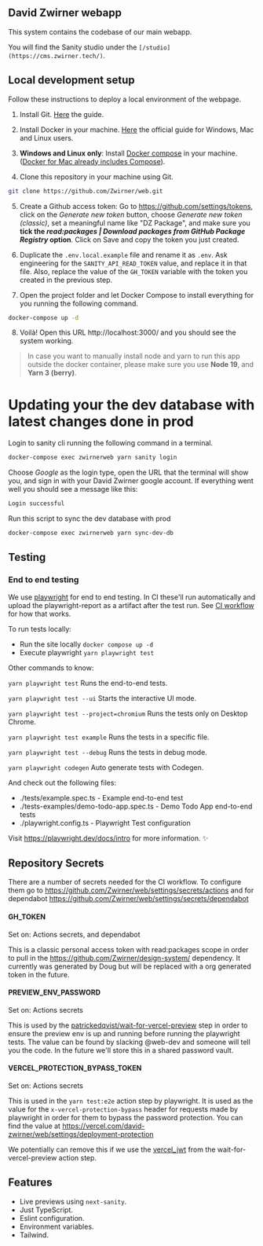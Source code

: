 ## David Zwirner webapp

This system contains the codebase of our main webapp.

You will find the Sanity studio under the `[/studio](https://cms.zwirner.tech/)`.

## Local development setup

Follow these instructions to deploy a local environment of the webpage.

1. Install Git. [Here](https://git-scm.com/book/en/v2/Getting-Started-Installing-Git) the guide.

2. Install Docker in your machine. [Here](https://docs.docker.com/get-docker/) the official guide for Windows, Mac and Linux users.

3. **Windows and Linux only**: Install [Docker compose](https://docs.docker.com/compose/install/) in your machine. ([Docker for Mac already includes Compose](https://docs.docker.com.xy2401.com/v17.12/compose/install/#:~:text=Docker%20for%20Mac%20and%20Docker,need%20to%20install%20Compose%20separately.)).

4. Clone this repository in your machine using Git.

```sh
git clone https://github.com/Zwirner/web.git
```

5. Create a Github access token: Go to https://github.com/settings/tokens, click on the _Generate new token_ button, choose _Generate new token (classic)_, set a meaningful name like "DZ Package", and make sure you **tick the _read:packages | Download packages from GitHub Package Registry_ option**. Click on Save and copy the token you just created.

6. Duplicate the `.env.local.example` file and rename it as `.env`. Ask engineering for the `SANITY_API_READ_TOKEN` value, and replace it in that file. Also, replace the value of the `GH_TOKEN` variable with the token you created in the previous step.

7. Open the project folder and let Docker Compose to install everything for you running the following command.

```sh
docker-compose up -d
```

8. Voilà! Open this URL http://localhost:3000/ and you should see the system working.

> In case you want to manually install node and yarn to run this app outside the docker container, please make sure you use **Node 19**, and **Yarn 3 (berry)**.

# Updating your the dev database with latest changes done in prod

Login to sanity cli running the following command in a terminal.

```bash
docker-compose exec zwirnerweb yarn sanity login
```

Choose _Google_ as the login type, open the URL that the terminal will show you, and sign in with your David Zwirner google account. If everything went well you should see a message like this:

```bash
Login successful
```

Run this script to sync the dev database with prod

```bash
docker-compose exec zwirnerweb yarn sync-dev-db
```

## Testing

### End to end testing

We use [playwright](https://playwright.dev/) for end to end testing.
In CI these'll run automatically and upload the playwright-report as a artifact after the test run. See [CI workflow](.github/workflows/ci.yml) for how that works.

To run tests locally:

- Run the site locally `docker compose up -d`
- Execute playwright `yarn playwright test`

Other commands to know:

`yarn playwright test`
Runs the end-to-end tests.

`yarn playwright test --ui`
Starts the interactive UI mode.

`yarn playwright test --project=chromium`
Runs the tests only on Desktop Chrome.

`yarn playwright test example`
Runs the tests in a specific file.

`yarn playwright test --debug`
Runs the tests in debug mode.

`yarn playwright codegen`
Auto generate tests with Codegen.

And check out the following files:

- ./tests/example.spec.ts - Example end-to-end test
- ./tests-examples/demo-todo-app.spec.ts - Demo Todo App end-to-end tests
- ./playwright.config.ts - Playwright Test configuration

Visit https://playwright.dev/docs/intro for more information. ✨

## Repository Secrets

There are a number of secrets needed for the CI workflow.
To configure them go to https://github.com/Zwirner/web/settings/secrets/actions
and for dependabot https://github.com/Zwirner/web/settings/secrets/dependabot

#### GH_TOKEN

Set on: Actions secrets, and dependabot

This is a classic personal access token with read:packages scope in order to pull in the https://github.com/Zwirner/design-system/ dependency. It currently was generated by Doug but will be replaced with a org generated token in the future.

#### PREVIEW_ENV_PASSWORD

Set on: Actions secrets

This is used by the [patrickedqvist/wait-for-vercel-preview](https://github.com/patrickedqvist/wait-for-vercel-preview) step in order to ensure the preview env is up and running before running the playwright tests.
The value can be found by slacking @web-dev and someone will tell you the code.
In the future we'll store this in a shared password vault.

#### VERCEL_PROTECTION_BYPASS_TOKEN

Set on: Actions secrets

This is used in the `yarn test:e2e` action step by playwright. It is used as the value for the `x-vercel-protection-bypass` header for requests made by playwright in order for them to bypass the password protection.
You can find the value at https://vercel.com/david-zwirner/web/settings/deployment-protection

We potentially can remove this if we use the [vercel_jwt](https://github.com/patrickedqvist/wait-for-vercel-preview#vercel_jwt) from the wait-for-vercel-preview action step.

## Features

- Live previews using `next-sanity`.
- Just TypeScript.
- Eslint configuration.
- Environment variables.
- Tailwind.

[vercel-deploy]: https://vercel.com/new/clone?repository-url=https%3A%2F%2Fgithub.com%2Fmariuslundgard%2Fsanity-template-nextjs&repository-name=sanity-template-nextjs&project-name=sanity-template-nextjs&demo-title=Next.js%20with%20Sanity&demo-description=A%20Sanity-powered%20Next.js%20app%20with%20instant%20previews&demo-url=https%3A%2F%2Fsanity-template-nextjs-delta.vercel.app%2F%2F%3Futm_source%3Dvercel%26utm_medium%3Dreferral&demo-image=https%3A%2F%2Fuser-images.githubusercontent.com%2F406933%2F211022598-9b541676-fa68-4618-8a56-92381e075260.png&integration-ids=oac_hb2LITYajhRQ0i4QznmKH7gx&external-id=nextjs%3Btemplate%3Dsanity-template-nextjs
